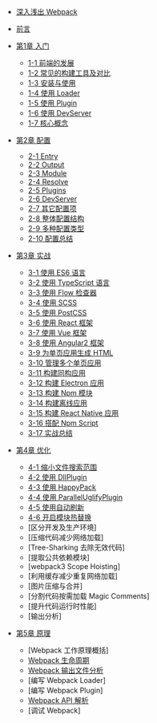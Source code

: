 - [深入浅出 Webpack](README.md)
- [前言](前言.md)
- [第1章 入门](1入门/README.md)

  - [1-1 前端的发展](1入门/1-1前端的发展.md)
  - [1-2 常见的构建工具及对比](1入门/1-2常见的构建工具及对比.md)
  - [1-3 安装与使用](1入门/1-3安装与使用.md)
  - [1-4 使用 Loader](1入门/1-4使用Loader.md)
  - [1-5 使用 Plugin](1入门/1-5使用Plugin.md)
  - [1-6 使用 DevServer](1入门/1-6使用DevServer.md)
  - [1-7 核心概念](1入门/1-7核心概念.md)
  
- [第2章 配置](2配置/README.md)

  - [2-1 Entry](2配置/2-1Entry.md) 
  - [2-2 Output](2配置/2-2Output.md)
  - [2-3 Module](2配置/2-3Module.md)
  - [2-4 Resolve](2配置/2-4Resolve.md)
  - [2-5 Plugins](2配置/2-5Plugins.md)
  - [2-6 DevServer](2配置/2-6DevServer.md)
  - [2-7 其它配置项](2配置/2-7其它配置项.md)
  - [2-8 整体配置结构](2配置/2-8整体配置结构.md)
  - [2-9 多种配置类型](2配置/2-9多种配置类型.md)
  - [2-10 配置总结](2配置/2-10配置总结.md)
  
- [第3章 实战](3实战/README.md)

  - [3-1 使用 ES6 语言](3实战/3-1使用ES6语言.md)
  - [3-2 使用 TypeScript 语言](3实战/3-2使用TypeScript语言.md)
  - [3-3 使用 Flow 检查器](3实战/3-3使用Flow检查器.md)
  - [3-4 使用 SCSS](3实战/3-4使用SCSS语言.md)
  - [3-5 使用 PostCSS](3实战/3-5使用PostCSS.md)
  - [3-6 使用 React 框架](3实战/3-6使用React框架.md)
  - [3-7 使用 Vue 框架](3实战/3-7使用Vue框架.md)
  - [3-8 使用 Angular2 框架](3实战/3-8使用Angular2框架.md)
  - [3-9 为单页应用生成 HTML](3实战/3-9为单页应用生成HTML.md)
  - [3-10 管理多个单页应用](3实战/3-10管理多个单页应用.md)
  - [3-11 构建同构应用](3实战/3-11构建同构应用.md)
  - [3-12 构建 Electron 应用](3实战/3-12构建Electron应用.md)
  - [3-13 构建 Npm 模块](3实战/3-13构建Npm模块.md)
  - [3-14 构建离线应用](3实战/3-14构建离线应用.md)
  - [3-15 构建 React Native 应用](3实战/3-15构建ReactNative应用.md)
  - [3-16 搭配 Npm Script](3实战/3-16搭配NpmScript.md)
  - [3-17 实战总结](3实战/3-17实战总结.md)

- [第4章 优化](4优化/README.md)

  - [4-1 缩小文件搜索范围](4优化/4-1缩小文件搜索范围.md)
  - [4-2 使用 DllPlugin](4优化/4-2使用DllPlugin.md)
  - [4-3 使用 HappyPack](4优化/4-3使用HappyPack.md)
  - [4-4 使用 ParallelUglifyPlugin](4优化/4-4使用ParallelUglifyPlugin.md)
  - [4-5 使用自动刷新](4优化/4-5使用自动刷新.md)
  - [4-6 开启模块热替换](4优化/4-6开启模块热替换.md)
  - [区分开发及生产环境]
  - [压缩代码减少网络加载]
  - [Tree-Sharking 去除无效代码]
  - [提取公共依赖模块]
  - [webpack3 Scope Hoisting]
  - [利用缓存减少重复网络加载]
  - [图片压缩与合并]
  - [分割代码按需加载 Magic Comments]
  - [提升代码运行时性能]
  - [输出分析]
  
- [第5章 原理](5原理/README.md)

  - [Webpack 工作原理概括]
  - [Webpack 生命周期](5原理/Webpack生命周期.md)
  - [Webpack 输出文件分析](5原理/Webpack输出文件分析.md)
  - [编写 Webpack Loader]
  - [编写 Webpack Plugin]
  - [Webpack API 解析](5原理/WebpackAPI解析.md)
  - [调试 Webpack]
